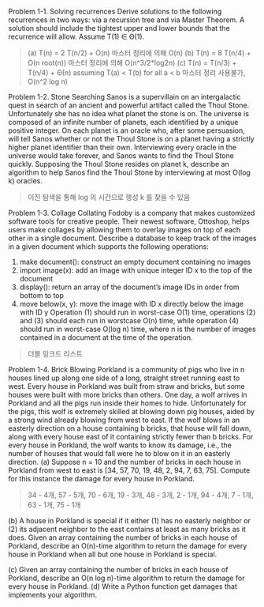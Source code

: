Problem 1-1. Solving recurrences
Derive solutions to the following recurrences in two ways: via a recursion tree and via Master
Theorem. A solution should include the tightest upper and lower bounds that the recurrence will
allow. Assume T(1) ∈ Θ(1).

> (a) T(n) = 2 T(n/2) + O(n)
> 마스터 정리에 의해 O(n)
> (b) T(n) = 8 T(n/4) + O(n root(n))
> 마스터 정리에 의해 O(n^3/2\*log2n)
> (c) T(n) = T(n/3) + T(n/4) + Θ(n) assuming T(a) < T(b) for all a < b
> 마스터 정리 사용불가, O(n^2 log n)

Problem 1-2. Stone Searching
Sanos is a supervillain on an intergalactic quest in search of an ancient and powerful artifact called
the Thoul Stone. Unfortunately she has no idea what planet the stone is on. The universe is
composed of an infinite number of planets, each identified by a unique positive integer. On each
planet is an oracle who, after some persuasion, will tell Sanos whether or not the Thoul Stone
is on a planet having a strictly higher planet identifier than their own. Interviewing every oracle
in the universe would take forever, and Sanos wants to find the Thoul Stone quickly. Supposing
the Thoul Stone resides on planet k, describe an algorithm to help Sanos find the Thoul Stone by
interviewing at most O(log k) oracles.

> 이진 탐색을 통해 log 의 시간으로 행성 k 를 찾을 수 있음

Problem 1-3. Collage Collating
Fodoby is a company that makes customized software tools for creative people. Their newest
software, Ottoshop, helps users make collages by allowing them to overlay images on top of each
other in a single document. Describe a database to keep track of the images in a given document
which supports the following operations:

1. make document(): construct an empty document containing no images
2. import image(x): add an image with unique integer ID x to the top of the document
3. display(): return an array of the document’s image IDs in order from bottom to top
4. move below(x, y): move the image with ID x directly below the image with ID y
   Operation (1) should run in worst-case O(1) time, operations (2) and (3) should each run in worstcase O(n) time, while operation (4) should run in worst-case O(log n) time, where n is the number
   of images contained in a document at the time of the operation.

> 더블 링크드 리스트

Problem 1-4. Brick Blowing
Porkland is a community of pigs who live in n houses lined up along one side of a long, straight
street running east to west. Every house in Porkland was built from straw and bricks, but some
houses were built with more bricks than others. One day, a wolf arrives in Porkland and all the
pigs run inside their homes to hide. Unfortunately for the pigs, this wolf is extremely skilled at
blowing down pig houses, aided by a strong wind already blowing from west to east. If the wolf
blows in an easterly direction on a house containing b bricks, that house will fall down, along with
every house east of it containing strictly fewer than b bricks. For every house in Porkland, the wolf
wants to know its damage, i.e., the number of houses that would fall were he to blow on it in an
easterly direction.
(a) Suppose n = 10 and the number of bricks in each house in Porkland from west to east
is [34, 57, 70, 19, 48, 2, 94, 7, 63, 75]. Compute for this instance the
damage for every house in Porkland.

> 34 - 4개, 57 - 5개, 70 - 6개, 19 - 3개, 48 - 3개, 2 - 1개, 94 - 4개, 7 - 1개, 63 - 1개, 75 - 1개

(b) A house in Porkland is special if it either (1) has no easterly neighbor or (2) its adjacent neighbor to the east contains at least as many bricks as it does. Given an array
containing the number of bricks in each house of Porkland, describe an O(n)-time
algorithm to return the damage for every house in Porkland when all but one house
in Porkland is special.

>

(c) Given an array containing the number of bricks in each house of Porkland, describe
an O(n log n)-time algorithm to return the damage for every house in Porkland.
(d) Write a Python function get damages that implements your algorithm.
